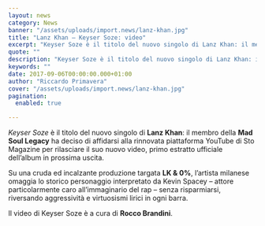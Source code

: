 ```yaml
---
layout: news
category: News
banner: "/assets/uploads/import.news/lanz-khan.jpg"
title: "Lanz Khan – Keyser Soze: video"
excerpt: "Keyser Soze è il titolo del nuovo singolo di Lanz Khan: il membro della Mad Soul Legacy ha deciso di affidarsi alla rinnovata piattaforma YouTube di Sto Magazine per rilasciare il suo nuovo video, primo estratto ufficiale dell’album in prossima uscita. Su una cruda ed incalzante produzione targata LK & 0%, l’artista milanese omaggia lo storico [&hellip"
quote: ""
description: "Keyser Soze è il titolo del nuovo singolo di Lanz Khan: il membro della Mad Soul Legacy ha deciso di affidarsi alla rinnovata piattaforma YouTube di Sto Magazine per rilasciare il suo nuovo video, primo estratto ufficiale dell’album in prossima uscita. Su una cruda ed incalzante produzione targata LK & 0%, l’artista milanese omaggia lo storico [&hellip"
keywords: ""
date: 2017-09-06T00:00:00.000+01:00
author: "Riccardo Primavera"
cover: "/assets/uploads/import.news/lanz-khan.jpg"
pagination:
  enabled: true

---
```


_Keyser Soze_ è il titolo del nuovo singolo di **Lanz Khan**: il membro della **Mad Soul Legacy** ha deciso di affidarsi alla rinnovata piattaforma YouTube di Sto Magazine per rilasciare il suo nuovo video, primo estratto ufficiale dell’album in prossima uscita.

Su una cruda ed incalzante produzione targata **LK & 0%**, l’artista milanese omaggia lo storico personaggio interpretato da Kevin Spacey – attore particolarmente caro all’immaginario del rap – senza risparmiarsi, riversando aggressività e virtuosismi lirici in ogni barra.

Il video di Keyser Soze è a cura di **Rocco Brandini**.